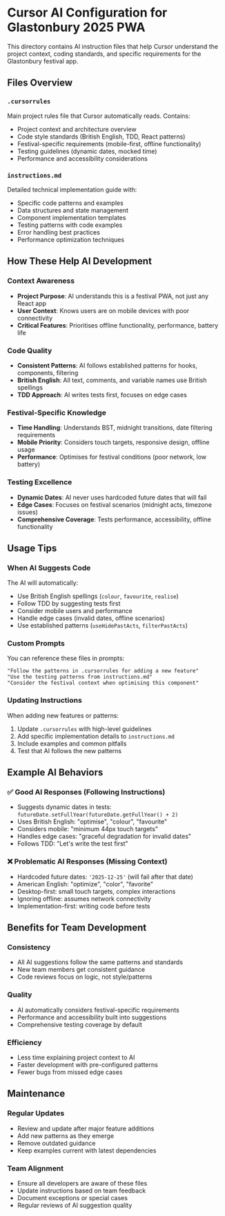 # Cursor AI Configuration for Glastonbury 2025 PWA

This directory contains AI instruction files that help Cursor understand the project context, coding standards, and specific requirements for the Glastonbury festival app.

## Files Overview

### `.cursorrules`
Main project rules file that Cursor automatically reads. Contains:
- Project context and architecture overview
- Code style standards (British English, TDD, React patterns)
- Festival-specific requirements (mobile-first, offline functionality)
- Testing guidelines (dynamic dates, mocked time)
- Performance and accessibility considerations

### `instructions.md`
Detailed technical implementation guide with:
- Specific code patterns and examples
- Data structures and state management
- Component implementation templates
- Testing patterns with code examples
- Error handling best practices
- Performance optimization techniques

## How These Help AI Development

### Context Awareness
- **Project Purpose**: AI understands this is a festival PWA, not just any React app
- **User Context**: Knows users are on mobile devices with poor connectivity
- **Critical Features**: Prioritises offline functionality, performance, battery life

### Code Quality
- **Consistent Patterns**: AI follows established patterns for hooks, components, filtering
- **British English**: All text, comments, and variable names use British spellings
- **TDD Approach**: AI writes tests first, focuses on edge cases

### Festival-Specific Knowledge
- **Time Handling**: Understands BST, midnight transitions, date filtering requirements
- **Mobile Priority**: Considers touch targets, responsive design, offline usage
- **Performance**: Optimises for festival conditions (poor network, low battery)

### Testing Excellence
- **Dynamic Dates**: AI never uses hardcoded future dates that will fail
- **Edge Cases**: Focuses on festival scenarios (midnight acts, timezone issues)
- **Comprehensive Coverage**: Tests performance, accessibility, offline functionality

## Usage Tips

### When AI Suggests Code
The AI will automatically:
- Use British English spellings (`colour`, `favourite`, `realise`)
- Follow TDD by suggesting tests first
- Consider mobile users and performance
- Handle edge cases (invalid dates, offline scenarios)
- Use established patterns (`useHidePastActs`, `filterPastActs`)

### Custom Prompts
You can reference these files in prompts:
```
"Follow the patterns in .cursorrules for adding a new feature"
"Use the testing patterns from instructions.md"
"Consider the festival context when optimising this component"
```

### Updating Instructions
When adding new features or patterns:
1. Update `.cursorrules` with high-level guidelines
2. Add specific implementation details to `instructions.md`
3. Include examples and common pitfalls
4. Test that AI follows the new patterns

## Example AI Behaviors

### ✅ Good AI Responses (Following Instructions)
- Suggests dynamic dates in tests: `futureDate.setFullYear(futureDate.getFullYear() + 2)`
- Uses British English: "optimise", "colour", "favourite"
- Considers mobile: "minimum 44px touch targets"
- Handles edge cases: "graceful degradation for invalid dates"
- Follows TDD: "Let's write the test first"

### ❌ Problematic AI Responses (Missing Context)
- Hardcoded future dates: `'2025-12-25'` (will fail after that date)
- American English: "optimize", "color", "favorite"
- Desktop-first: small touch targets, complex interactions
- Ignoring offline: assumes network connectivity
- Implementation-first: writing code before tests

## Benefits for Team Development

### Consistency
- All AI suggestions follow the same patterns and standards
- New team members get consistent guidance
- Code reviews focus on logic, not style/patterns

### Quality
- AI automatically considers festival-specific requirements
- Performance and accessibility built into suggestions
- Comprehensive testing coverage by default

### Efficiency
- Less time explaining project context to AI
- Faster development with pre-configured patterns
- Fewer bugs from missed edge cases

## Maintenance

### Regular Updates
- Review and update after major feature additions
- Add new patterns as they emerge
- Remove outdated guidance
- Keep examples current with latest dependencies

### Team Alignment
- Ensure all developers are aware of these files
- Update instructions based on team feedback
- Document exceptions or special cases
- Regular reviews of AI suggestion quality 